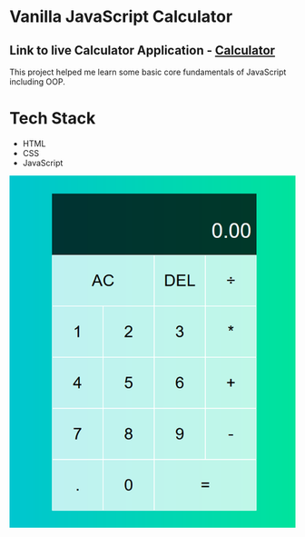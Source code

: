 # Vanilla JavaScript Calculator 
## Link to live Calculator Application -  [Calculator](https://jakobcoding.github.io/JavaScript-Calculator/)

This project helped me learn some basic core fundamentals of JavaScript including OOP.

# Tech Stack
- HTML
- CSS
- JavaScript

<img src="calculator.PNG">
